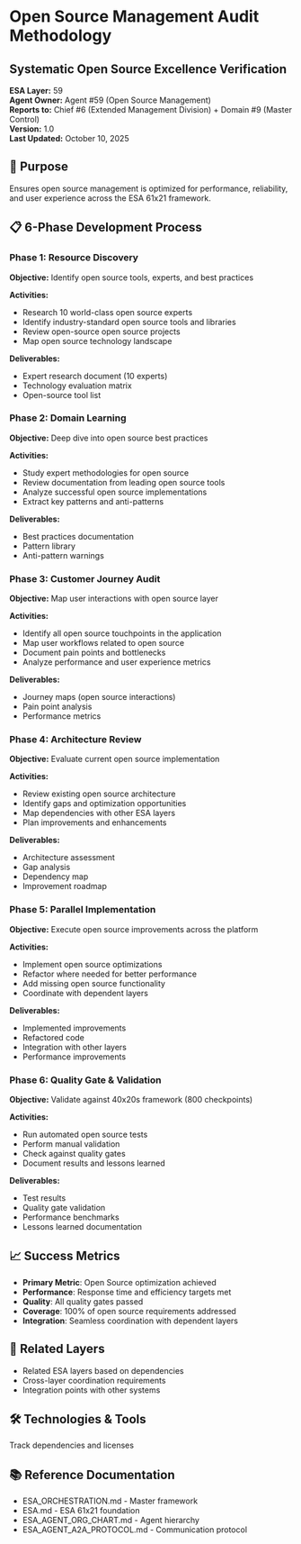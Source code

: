 # Open Source Management Audit Methodology
## Systematic Open Source Excellence Verification

**ESA Layer:** 59  
**Agent Owner:** Agent #59 (Open Source Management)  
**Reports to:** Chief #6 (Extended Management Division) + Domain #9 (Master Control)  
**Version:** 1.0  
**Last Updated:** October 10, 2025

## 🎯 Purpose
Ensures open source management is optimized for performance, reliability, and user experience across the ESA 61x21 framework.

## 📋 6-Phase Development Process

### Phase 1: Resource Discovery
**Objective:** Identify open source tools, experts, and best practices

**Activities:**
- Research 10 world-class open source experts
- Identify industry-standard open source tools and libraries
- Review open-source open source projects
- Map open source technology landscape

**Deliverables:**
- Expert research document (10 experts)
- Technology evaluation matrix
- Open-source tool list

### Phase 2: Domain Learning
**Objective:** Deep dive into open source best practices

**Activities:**
- Study expert methodologies for open source
- Review documentation from leading open source tools
- Analyze successful open source implementations
- Extract key patterns and anti-patterns

**Deliverables:**
- Best practices documentation
- Pattern library
- Anti-pattern warnings

### Phase 3: Customer Journey Audit
**Objective:** Map user interactions with open source layer

**Activities:**
- Identify all open source touchpoints in the application
- Map user workflows related to open source
- Document pain points and bottlenecks
- Analyze performance and user experience metrics

**Deliverables:**
- Journey maps (open source interactions)
- Pain point analysis
- Performance metrics

### Phase 4: Architecture Review
**Objective:** Evaluate current open source implementation

**Activities:**
- Review existing open source architecture
- Identify gaps and optimization opportunities
- Map dependencies with other ESA layers
- Plan improvements and enhancements

**Deliverables:**
- Architecture assessment
- Gap analysis
- Dependency map
- Improvement roadmap

### Phase 5: Parallel Implementation
**Objective:** Execute open source improvements across the platform

**Activities:**
- Implement open source optimizations
- Refactor where needed for better performance
- Add missing open source functionality
- Coordinate with dependent layers

**Deliverables:**
- Implemented improvements
- Refactored code
- Integration with other layers
- Performance improvements

### Phase 6: Quality Gate & Validation
**Objective:** Validate against 40x20s framework (800 checkpoints)

**Activities:**
- Run automated open source tests
- Perform manual validation
- Check against quality gates
- Document results and lessons learned

**Deliverables:**
- Test results
- Quality gate validation
- Performance benchmarks
- Lessons learned documentation

## 📈 Success Metrics
- **Primary Metric**: Open Source optimization achieved
- **Performance**: Response time and efficiency targets met
- **Quality**: All quality gates passed
- **Coverage**: 100% of open source requirements addressed
- **Integration**: Seamless coordination with dependent layers

## 🔗 Related Layers
- Related ESA layers based on dependencies
- Cross-layer coordination requirements
- Integration points with other systems

## 🛠️ Technologies & Tools
Track dependencies and licenses

## 📚 Reference Documentation
- ESA_ORCHESTRATION.md - Master framework
- ESA.md - ESA 61x21 foundation
- ESA_AGENT_ORG_CHART.md - Agent hierarchy
- ESA_AGENT_A2A_PROTOCOL.md - Communication protocol
